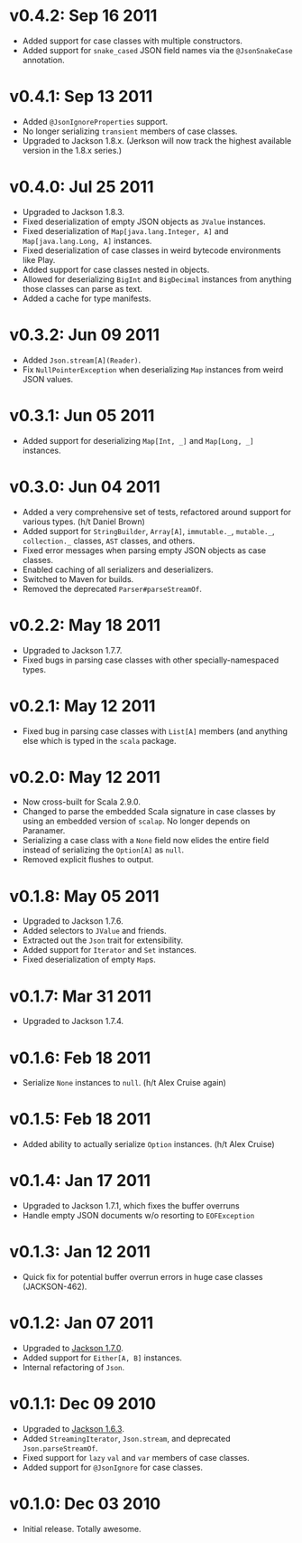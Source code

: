 v0.4.2: Sep 16 2011
===================

* Added support for case classes with multiple constructors.
* Added support for `snake_cased` JSON field names via the `@JsonSnakeCase`
  annotation.

v0.4.1: Sep 13 2011
===================

* Added `@JsonIgnoreProperties` support.
* No longer serializing `transient` members of case classes.
* Upgraded to Jackson 1.8.x. (Jerkson will now track the highest available
  version in the 1.8.x series.)


v0.4.0: Jul 25 2011
===================

* Upgraded to Jackson 1.8.3.
* Fixed deserialization of empty JSON objects as `JValue` instances.
* Fixed deserialization of `Map[java.lang.Integer, A]` and
  `Map[java.lang.Long, A]` instances.
* Fixed deserialization of case classes in weird bytecode environments like
  Play.
* Added support for case classes nested in objects.
* Allowed for deserializing `BigInt` and `BigDecimal` instances from anything
  those classes can parse as text.
* Added a cache for type manifests.


v0.3.2: Jun 09 2011
===================

* Added `Json.stream[A](Reader)`.
* Fix `NullPointerException` when deserializing `Map` instances from weird JSON
  values.


v0.3.1: Jun 05 2011
===================

* Added support for deserializing `Map[Int, _]` and `Map[Long, _]` instances.


v0.3.0: Jun 04 2011
===================
* Added a very comprehensive set of tests, refactored around support for various
  types. (h/t Daniel Brown)
* Added support for `StringBuilder`, `Array[A]`, `immutable._`, `mutable._`,
  `collection._` classes, `AST` classes, and others.
* Fixed error messages when parsing empty JSON objects as case classes.
* Enabled caching of all serializers and deserializers.
* Switched to Maven for builds.
* Removed the deprecated `Parser#parseStreamOf`.


v0.2.2: May 18 2011
===================

* Upgraded to Jackson 1.7.7.
* Fixed bugs in parsing case classes with other specially-namespaced types.


v0.2.1: May 12 2011
===================

* Fixed bug in parsing case classes with `List[A]` members (and anything else
  which is typed in the `scala` package.


v0.2.0: May 12 2011
===================

* Now cross-built for Scala 2.9.0.
* Changed to parse the embedded Scala signature in case classes by using an
  embedded version of `scalap`. No longer depends on Paranamer.
* Serializing a case class with a `None` field now elides the entire field
  instead of serializing the `Option[A]` as `null`.
* Removed explicit flushes to output.


v0.1.8: May 05 2011
===================

* Upgraded to Jackson 1.7.6.
* Added selectors to `JValue` and friends.
* Extracted out the `Json` trait for extensibility.
* Added support for `Iterator` and `Set` instances.
* Fixed deserialization of empty `Map`s.


v0.1.7: Mar 31 2011
===================

* Upgraded to Jackson 1.7.4.


v0.1.6: Feb 18 2011
===================

* Serialize `None` instances to `null`. (h/t Alex Cruise again)


v0.1.5: Feb 18 2011
===================

* Added ability to actually serialize `Option` instances. (h/t Alex Cruise)


v0.1.4: Jan 17 2011
===================

* Upgraded to Jackson 1.7.1, which fixes the buffer overruns
* Handle empty JSON documents w/o resorting to `EOFException`


v0.1.3: Jan 12 2011
===================

* Quick fix for potential buffer overrun errors in huge case classes (JACKSON-462).


v0.1.2: Jan 07 2011
===================

* Upgraded to [Jackson 1.7.0](http://jackson.codehaus.org/1.7.0/release-notes/VERSION).
* Added support for `Either[A, B]` instances.
* Internal refactoring of `Json`.


v0.1.1: Dec 09 2010
===================

* Upgraded to [Jackson 1.6.3](http://jackson.codehaus.org/1.6.3/release-notes/VERSION).
* Added `StreamingIterator`, `Json.stream`, and deprecated `Json.parseStreamOf`.
* Fixed support for `lazy` `val` and `var` members of case classes.
* Added support for `@JsonIgnore` for case classes.


v0.1.0: Dec 03 2010
===================

* Initial release. Totally awesome.
